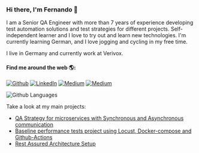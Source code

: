 ### Hi there, I'm Fernando 👋
                                      
I am a Senior QA Engineer with more than 7 years of experience developing test automation solutions and test strategies for different projects. Self-independent learner and I love to try out and learn new technologies. I'm currently learning German, and I love jogging and cycling in my free time.

I live in Germany and currently work at Verivox.

#### Find me around the web 🌎:

<p><a href="https://github.com/teixeira-fernando" target="_blank"><img alt="Github" src="https://img.shields.io/badge/GitHub-%2312100E.svg?&style=for-the-badge&logo=Github&logoColor=white" /></a> <a href="https://www.linkedin.com/in/fernandoadt/" target="_blank"><img alt="LinkedIn" src="https://img.shields.io/badge/linkedin-%230077B5.svg?&style=for-the-badge&logo=linkedin&logoColor=white" /></a> <a href="https://medium.com/@teixeirafernando" target="_blank"><img alt="Medium" src="https://img.shields.io/badge/medium-%2312100E.svg?&style=for-the-badge&logo=medium&logoColor=white" /></a> <a href="mailto:fernandoadt1@gmail.com" target="_blank"><img alt="Medium" src="https://img.shields.io/badge/-Gmail-c14438.svg?&style=for-the-badge&logo=Gmail&logoColor=white" /></a></p>

![Github Languages](https://github-readme-stats.vercel.app/api/top-langs/?username=teixeira-fernando&layout=compact&count_private=true&hide=css,html)

Take a look at my main projects:


* [QA Strategy for microservices with Synchronous and Asynchronous communication](https://github.com/teixeira-fernando/EcommerceApp)    
* [Baseline performance tests project using Locust, Docker-compose and Github-Actions](https://github.com/teixeira-fernando/BaselinePerformanceTest-Locust)
* [Rest Assured Architecture Setup](https://github.com/teixeira-fernando/restassured-framework-setup)

<!--
**teixeira-fernando/teixeira-fernando** is a ✨ _special_ ✨ repository because its `README.md` (this file) appears on your GitHub profile.

Here are some ideas to get you started:

- 🔭 I’m currently working on ...
- 🌱 I’m currently learning ...
- 👯 I’m looking to collaborate on ...
- 🤔 I’m looking for help with ...
- 💬 Ask me about ...
- 📫 How to reach me: ...
- 😄 Pronouns: ...
- ⚡ Fun fact: ...
-->
